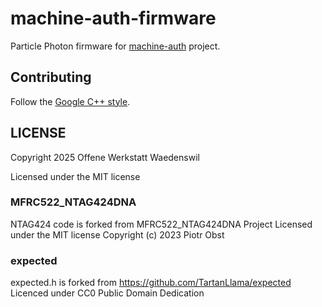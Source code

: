 # machine-auth-firmware

Particle Photon firmware for [machine-auth](https://github.com/werkstattwaedi/machine-auth) project.

## Contributing

Follow the [Google C++ style](https://google.github.io/styleguide/cppguide.html).

## LICENSE

Copyright 2025 Offene Werkstatt Waedenswil

Licensed under the MIT license

### MFRC522_NTAG424DNA 

NTAG424 code is forked from MFRC522_NTAG424DNA Project
Licensed under the MIT license
Copyright (c) 2023 Piotr Obst

### expected 

expected.h is forked from https://github.com/TartanLlama/expected
Licenced under CC0 Public Domain Dedication




